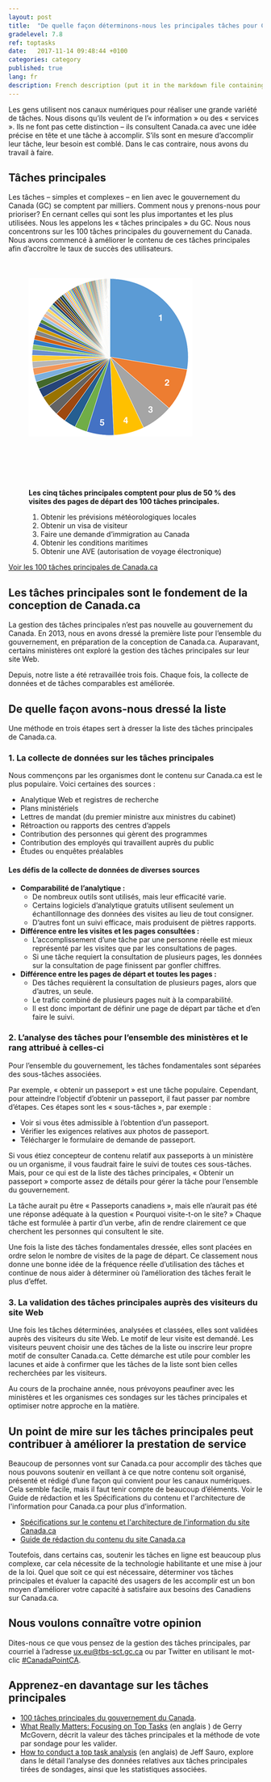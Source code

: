 ```yaml
---
layout: post
title:  "De quelle façon déterminons-nous les principales tâches pour Canada.ca"
gradelevel: 7.8
ref: toptasks
date:   2017-11-14 09:48:44 +0100
categories: category
published: true
lang: fr
description: French description (put it in the markdown file containing the post) needs to go here.
---
```


Les gens utilisent nos canaux numériques pour réaliser une grande variété de tâches. Nous disons qu’ils veulent de l’« information » ou des « services ». Ils ne font pas cette distinction – ils consultent Canada.ca avec une idée précise en tête et une tâche à accomplir. S’ils sont en mesure d’accomplir leur tâche, leur besoin est comblé. Dans le cas contraire, nous avons du travail à faire. 

## Tâches principales

Les tâches – simples et complexes – en lien avec le gouvernement du Canada (GC) se comptent par milliers. Comment nous y prenons-nous pour prioriser? En cernant celles qui sont les plus importantes et les plus utilisées. Nous les appelons les « tâches principales » du GC. Nous nous concentrons sur les 100 tâches principales du gouvernement du Canada. Nous avons commencé à améliorer le contenu de ces tâches principales afin d’accroître le taux de succès des utilisateurs. 

<figure style="margin-top: 50px;" >

<div class="col-md-6">
<div class="center-block">
<img class="img-responsive center-block"  style="margin-bottom: 50px;" src="/images/top100piechart.png" alt="Diagramme à secteurs montrant un segment occupant un quart du diagramme, les quatre segments suivants couvrant environ la moitié du diagramme et les autres segments devenant plus petits jusqu'à ce qu'ils se fondent l'un dans l'autre à la fin. Les données viennent de la liste des tâches principales pour Canada.ca">
</div>
</div>

<div class="col-md-6">
<figcaption class="center-block" style="margin-top: 50px;">
<p><b>Les cinq tâches principales comptent pour plus de 50 % des visites des pages de départ des 100 tâches principales.</b></p>
<ol>
<li>Obtenir les prévisions météorologiques locales</li>
<li>Obtenir un visa de visiteur</li>
<li>Faire une demande d’immigration au Canada</li>
<li>Obtenir les conditions maritimes</li>
<li>Obtenir une AVE (autorisation de voyage électronique)</li>
</ol>
</figcaption>
</div>
</figure>

<div class="clearfix"></div>

[Voir les 100 tâches principales de Canada.ca](https://canada-ca.github.io/pages/taches-principales-canada-ca.html)

## Les tâches principales sont le fondement de la conception de Canada.ca

La gestion des tâches principales n’est pas nouvelle au gouvernement du Canada. En 2013, nous en avons dressé la première liste pour l’ensemble du gouvernement, en préparation de la conception de Canada.ca. Auparavant, certains ministères ont exploré la gestion des tâches principales sur leur site Web.

Depuis, notre liste a été retravaillée trois fois. Chaque fois, la collecte de données et de tâches comparables est améliorée.

## De quelle façon avons-nous dressé la liste

Une méthode en trois étapes sert à dresser la liste des tâches principales de Canada.ca.

### 1. La collecte de données sur les tâches principales

Nous commençons par les organismes dont le contenu sur Canada.ca est le plus populaire. Voici certaines des sources :

* Analytique Web et registres de recherche
* Plans ministériels
* Lettres de mandat (du premier ministre aux ministres du cabinet)
* Rétroaction ou rapports des centres d’appels
* Contribution des personnes qui gèrent des programmes 
* Contribution des employés qui travaillent auprès du public 
* Études ou enquêtes préalables

#### Les défis de la collecte de données de diverses sources 

* <b>Comparabilité de l’analytique :</b> 
    * De nombreux outils sont utilisés, mais leur efficacité varie.	
    * Certains logiciels d’analytique gratuits utilisent seulement un échantillonnage des données des visites au lieu de tout consigner. 
    * D’autres font un suivi efficace, mais produisent de piètres rapports.
* <b>Différence entre les visites et les pages consultées : </b> 
    * L’accomplissement d’une tâche par une personne réelle est mieux représenté par les visites que par les consultations de pages.	 
    * Si une tâche requiert la consultation de plusieurs pages, les données sur la consultation de page finissent par gonfler chiffres.	
* <b>Différence entre les pages de départ et toutes les pages : </b> 
    * Des tâches requièrent la consultation de plusieurs pages, alors que d’autres, un seule.  
    * Le trafic combiné de plusieurs pages nuit à la comparabilité.
    * Il est donc important de définir une page de départ par tâche et d’en faire le suivi.

### 2. L’analyse des tâches pour l’ensemble des ministères et le rang attribué à celles-ci

Pour l’ensemble du gouvernement, les tâches fondamentales sont séparées des sous-tâches associées.

Par exemple, « obtenir un passeport » est une tâche populaire. Cependant, pour atteindre l’objectif d’obtenir un passeport, il faut passer par nombre d’étapes. Ces étapes sont les « sous-tâches », par exemple :

* Voir si vous êtes admissible à l’obtention d’un passeport.
* Vérifier les exigences relatives aux photos de passeport.
* Télécharger le formulaire de demande de passeport.

Si vous étiez concepteur de contenu relatif aux passeports à un ministère ou un organisme, il vous faudrait faire le suivi de toutes ces sous-tâches. Mais, pour ce qui est de la liste des tâches principales, « Obtenir un passeport » comporte assez de détails pour gérer la tâche pour l’ensemble du gouvernement.

La tâche aurait pu être « Passeports canadiens », mais elle n’aurait pas été une réponse adéquate à la question « Pourquoi visite-t-on le site? » Chaque tâche est formulée à partir d’un verbe, afin de rendre clairement ce que cherchent les personnes qui consultent le site.

Une fois la liste des tâches fondamentales dressée, elles sont placées en ordre selon le nombre de visites de la page de départ. Ce classement nous donne une bonne idée de la fréquence réelle d’utilisation des tâches et continue de nous aider à déterminer où l’amélioration des tâches ferait le plus d’effet.

### 3. La validation des tâches principales auprès des visiteurs du site Web

Une fois les tâches déterminées, analysées et classées, elles sont validées auprès des visiteurs du site Web. Le motif de leur visite est demandé. Les visiteurs peuvent choisir une des tâches de la liste ou inscrire leur propre motif de consulter Canada.ca. Cette démarche est utile pour combler les lacunes et aide à confirmer que les tâches de la liste sont bien celles recherchées par les visiteurs.

Au cours de la prochaine année, nous prévoyons peaufiner avec les ministères et les organismes ces sondages sur les tâches principales et optimiser notre approche en la matière.

## Un point de mire sur les tâches principales peut contribuer à améliorer la prestation de service

Beaucoup de personnes vont sur Canada.ca pour accomplir des tâches que nous pouvons soutenir en veillant à ce que notre contenu soit organisé, présenté et rédigé d’une façon qui convient pour les canaux numériques. Cela semble facile, mais il faut tenir compte de beaucoup d’éléments. Voir le Guide de rédaction et les Spécifications du contenu et l'architecture de l'information pour Canada.ca pour plus d’information. 

* [Spécifications sur le contenu et l'architecture de l'information du site Canada.ca](https://www.canada.ca/fr/secretariat-conseil-tresor/services/communications-gouvernementales/specifications-contenu-architecture-information-canada.html)
* [Guide de rédaction du contenu du site Canada.ca](https://www.canada.ca/fr/secretariat-conseil-tresor/services/communications-gouvernementales/guide-redaction-contenu-canada.html)

Toutefois, dans certains cas, soutenir les tâches en ligne est beaucoup plus complexe, car cela nécessite de la technologie habilitante et une mise à jour de la loi. Quel que soit ce qui est nécessaire, déterminer vos tâches principales et évaluer la capacité des usagers de les accomplir est un bon moyen d’améliorer votre capacité à satisfaire aux besoins des Canadiens sur Canada.ca. 

## Nous voulons connaître votre opinion

Dites-nous ce que vous pensez de la gestion des tâches principales, par courriel à l’adresse <ux.eu@tbs-sct.gc.ca> ou par Twitter en utilisant le mot-clic [#CanadaPointCA](https://twitter.com/search?q=%23CanadaPointCA).

## Apprenez-en davantage sur les tâches principales

* [100 tâches principales du gouvernement du Canada](https://canada-ca.github.io/pages/taches-principales-canada-ca.html).
* [What Really Matters: Focusing on Top Tasks](https://alistapart.com/article/what-really-matters-focusing-on-top-tasks) (en anglais ) de Gerry McGovern, décrit la valeur des tâches principales et la méthode de vote par sondage pour les valider.
* [How to conduct a top task analysis](https://measuringu.com/top-tasks/) (en anglais) de Jeff Sauro, explore dans le détail l’analyse des données relatives aux tâches principales tirées de sondages, ainsi que les statistiques associées.
